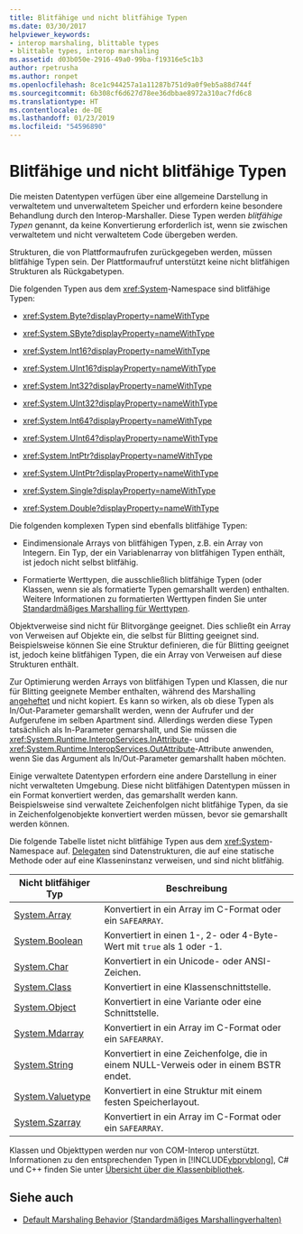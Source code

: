 ```yaml
---
title: Blitfähige und nicht blitfähige Typen
ms.date: 03/30/2017
helpviewer_keywords:
- interop marshaling, blittable types
- blittable types, interop marshaling
ms.assetid: d03b050e-2916-49a0-99ba-f19316e5c1b3
author: rpetrusha
ms.author: ronpet
ms.openlocfilehash: 8ce1c944257a1a11287b751d9a0f9eb5a88d744f
ms.sourcegitcommit: 6b308cf6d627d78ee36dbbae8972a310ac7fd6c8
ms.translationtype: HT
ms.contentlocale: de-DE
ms.lasthandoff: 01/23/2019
ms.locfileid: "54596890"
---
```

# <a name="blittable-and-non-blittable-types"></a>Blitfähige und nicht blitfähige Typen
Die meisten Datentypen verfügen über eine allgemeine Darstellung in verwaltetem und unverwaltetem Speicher und erfordern keine besondere Behandlung durch den Interop-Marshaller. Diese Typen werden *blitfähige Typen* genannt, da keine Konvertierung erforderlich ist, wenn sie zwischen verwaltetem und nicht verwaltetem Code übergeben werden.  
  
 Strukturen, die von Plattformaufrufen zurückgegeben werden, müssen blitfähige Typen sein. Der Plattformaufruf unterstützt keine nicht blitfähigen Strukturen als Rückgabetypen.  
  
 Die folgenden Typen aus dem <xref:System>-Namespace sind blitfähige Typen:  
  
-   <xref:System.Byte?displayProperty=nameWithType>  
  
-   <xref:System.SByte?displayProperty=nameWithType>  
  
-   <xref:System.Int16?displayProperty=nameWithType>  
  
-   <xref:System.UInt16?displayProperty=nameWithType>  
  
-   <xref:System.Int32?displayProperty=nameWithType>  
  
-   <xref:System.UInt32?displayProperty=nameWithType>  
  
-   <xref:System.Int64?displayProperty=nameWithType>  
  
-   <xref:System.UInt64?displayProperty=nameWithType>  
  
-   <xref:System.IntPtr?displayProperty=nameWithType>  
  
-   <xref:System.UIntPtr?displayProperty=nameWithType>  
  
-   <xref:System.Single?displayProperty=nameWithType>  
  
-   <xref:System.Double?displayProperty=nameWithType>  
  
 Die folgenden komplexen Typen sind ebenfalls blitfähige Typen:  
  
-   Eindimensionale Arrays von blitfähigen Typen, z.B. ein Array von Integern. Ein Typ, der ein Variablenarray von blitfähigen Typen enthält, ist jedoch nicht selbst blitfähig.  
  
-   Formatierte Werttypen, die ausschließlich blitfähige Typen (oder Klassen, wenn sie als formatierte Typen gemarshallt werden) enthalten. Weitere Informationen zu formatierten Werttypen finden Sie unter [Standardmäßiges Marshalling für Werttypen](https://msdn.microsoft.com/library/4d9a876c-e05a-40ba-bd85-bd22877f984a(v=vs.100)).  
  
 Objektverweise sind nicht für Blitvorgänge geeignet. Dies schließt ein Array von Verweisen auf Objekte ein, die selbst für Blitting geeignet sind. Beispielsweise können Sie eine Struktur definieren, die für Blitting geeignet ist, jedoch keine blitfähigen Typen, die ein Array von Verweisen auf diese Strukturen enthält.  
  
 Zur Optimierung werden Arrays von blitfähigen Typen und Klassen, die nur für Blitting geeignete Member enthalten, während des Marshalling [angeheftet](../../../docs/framework/interop/copying-and-pinning.md) und nicht kopiert. Es kann so wirken, als ob diese Typen als In/Out-Parameter gemarshallt werden, wenn der Aufrufer und der Aufgerufene im selben Apartment sind. Allerdings werden diese Typen tatsächlich als In-Parameter gemarshallt, und Sie müssen die <xref:System.Runtime.InteropServices.InAttribute>- und <xref:System.Runtime.InteropServices.OutAttribute>-Attribute anwenden, wenn Sie das Argument als In/Out-Parameter gemarshallt haben möchten.  
  
 Einige verwaltete Datentypen erfordern eine andere Darstellung in einer nicht verwalteten Umgebung. Diese nicht blitfähigen Datentypen müssen in ein Format konvertiert werden, das gemarshallt werden kann. Beispielsweise sind verwaltete Zeichenfolgen nicht blitfähige Typen, da sie in Zeichenfolgenobjekte konvertiert werden müssen, bevor sie gemarshallt werden können.  
  
 Die folgende Tabelle listet nicht blitfähige Typen aus dem <xref:System>-Namespace auf. [Delegaten](https://msdn.microsoft.com/library/d176ee76-f982-494b-b03d-92e4118896e2(v=vs.100)) sind Datenstrukturen, die auf eine statische Methode oder auf eine Klasseninstanz verweisen, und sind nicht blitfähig.  
  
|Nicht blitfähiger Typ|Beschreibung|  
|-------------------------|-----------------|  
|[System.Array](../../../docs/framework/interop/default-marshaling-for-arrays.md)|Konvertiert in ein Array im C-Format oder ein `SAFEARRAY`.|  
|[System.Boolean](https://docs.microsoft.com/previous-versions/dotnet/netframework-4.0/t2t3725f(v=vs.100))|Konvertiert in einen 1-, 2- oder 4-Byte-Wert mit `true` als 1 oder -1.|  
|[System.Char](https://docs.microsoft.com/previous-versions/dotnet/netframework-4.0/6tyybbf2(v=vs.100))|Konvertiert in ein Unicode- oder ANSI-Zeichen.|  
|[System.Class](https://docs.microsoft.com/previous-versions/dotnet/netframework-4.0/s0968xy8(v=vs.100))|Konvertiert in eine Klassenschnittstelle.|  
|[System.Object](../../../docs/framework/interop/default-marshaling-for-objects.md)|Konvertiert in eine Variante oder eine Schnittstelle.|  
|[System.Mdarray](../../../docs/framework/interop/default-marshaling-for-arrays.md)|Konvertiert in ein Array im C-Format oder ein `SAFEARRAY`.|  
|[System.String](../../../docs/framework/interop/default-marshaling-for-strings.md)|Konvertiert in eine Zeichenfolge, die in einem NULL-Verweis oder in einem BSTR endet.|  
|[System.Valuetype](https://docs.microsoft.com/previous-versions/dotnet/netframework-4.0/0t2cwe11(v=vs.100))|Konvertiert in eine Struktur mit einem festen Speicherlayout.|  
|[System.Szarray](../../../docs/framework/interop/default-marshaling-for-arrays.md)|Konvertiert in ein Array im C-Format oder ein `SAFEARRAY`.|  
  
 Klassen und Objekttypen werden nur von COM-Interop unterstützt. Informationen zu den entsprechenden Typen in [!INCLUDE[vbprvblong](../../../includes/vbprvblong-md.md)], C# und C++ finden Sie unter [Übersicht über die Klassenbibliothek](../../../docs/standard/class-library-overview.md).  
  
## <a name="see-also"></a>Siehe auch
- [Default Marshaling Behavior (Standardmäßiges Marshallingverhalten)](../../../docs/framework/interop/default-marshaling-behavior.md)
